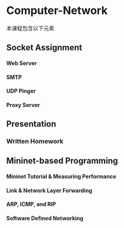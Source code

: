 # Computer-Network

本课程包含以下元素

## Socket Assignment

#### Web Server

#### SMTP

#### UDP Pinger

#### Proxy Server

## Presentation



### Written Homework



## Mininet-based Programming

#### Mininet Tutorial & Measuring Performance

#### Link & Network Layer Forwarding

#### ARP, ICMP, and RIP

#### Software Defined Networking


























